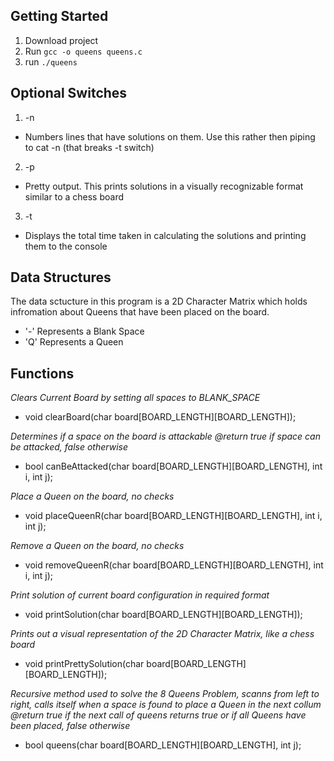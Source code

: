 ## Getting Started

1. Download project
2. Run `gcc -o queens queens.c`
3. run `./queens`

## Optional Switches

1. -n
  - Numbers lines that have solutions on them. Use this rather then piping to cat -n (that breaks -t switch)
2. -p
  - Pretty output. This prints solutions in a visually recognizable format similar to a chess board
3. -t
  - Displays the total time taken in calculating the solutions and printing them to the console
  
## Data Structures

The data sctucture in this program is a 2D Character Matrix which holds infromation about Queens that have been placed on the board. 
* '-' Represents a Blank Space
* 'Q' Represents a Queen

## Functions

*Clears Current Board by setting all spaces to BLANK_SPACE*
- void clearBoard(char board[BOARD_LENGTH][BOARD_LENGTH]);

*Determines if a space on the board is attackable
@return true if space can be attacked, false otherwise*
- bool canBeAttacked(char board[BOARD_LENGTH][BOARD_LENGTH], int i, int j);

*Place a Queen on the board, no checks*
- void placeQueenR(char board[BOARD_LENGTH][BOARD_LENGTH], int i, int j);

*Remove a Queen on the board, no checks*
- void removeQueenR(char board[BOARD_LENGTH][BOARD_LENGTH], int i, int j);

*Print solution of current board configuration in required format*
- void printSolution(char board[BOARD_LENGTH][BOARD_LENGTH]);

*Prints out a visual representation of the 2D Character Matrix, like a chess board*
- void printPrettySolution(char board[BOARD_LENGTH][BOARD_LENGTH]);

*Recursive method used to solve the 8 Queens Problem, scanns from left to right, calls itself when a space is found to place a Queen in the next collum
@return true if the next call of queens returns true or if all Queens have been placed, false otherwise*
- bool queens(char board[BOARD_LENGTH][BOARD_LENGTH], int j);
